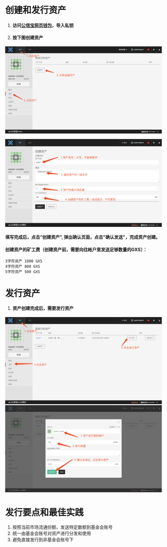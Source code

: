 # 创建和发行资产

1. #### 访问[公信宝网页钱包](https://wallet.gxb.io)，导入私钥
2. #### 按下图创建资产

![](./assets/asset/create_asset1.png)

![](./assets/asset/create_asset2.png)

#### 填写完成后，点击“创建资产”, 弹出确认页面，点击"确认发送"，完成资产创建。

#### 创建资产的矿工费（创建资产前，需要向往帐户里发送足够数量的GXS）：

```
3字符资产 1000 GXS
4字符资产 800 GXS
5字符资产 500 GXS
```

# 发行资产

1. #### 资产创建完成后，需要发行资产
![](./assets/asset/issue_asset1.png)
![](./assets/asset/issue_asset2.png)

# 发行要点和最佳实践

1. 按照当前市场流通份额，发送特定数额到基金会账号
2. 统一由基金会账号对资产进行分发和使用
3. 避免直接发行到非基金会账号下
